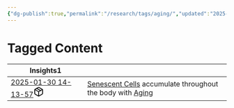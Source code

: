 ```yaml
---
{"dg-publish":true,"permalink":"/research/tags/aging/","updated":"2025-01-30T15:43:23-05:00"}
---
```


# Tagged Content
<div><table class="dataview table-view-table"><thead class="table-view-thead"><tr class="table-view-tr-header"><th class="table-view-th"><span>Insights</span><span class="dataview small-text">1</span></th><th class="table-view-th"><span></span></th></tr></thead><tbody class="table-view-tbody"><tr><td><span><a data-tooltip-position="top" aria-label="Research/Insights/2025-01-30 14-13-57.md" data-href="Research/Insights/2025-01-30 14-13-57.md" href="Research/Insights/2025-01-30 14-13-57.md" class="internal-link" target="_blank" rel="noopener nofollow" fileclass-name="Research Links">2025-01-30 14-13-57</a><a class="metadata-menu fileclass-icon"><svg xmlns="http://www.w3.org/2000/svg" width="24" height="24" viewBox="0 0 24 24" fill="none" stroke="currentColor" stroke-width="2" stroke-linecap="round" stroke-linejoin="round" class="svg-icon lucide-package"><path d="m7.5 4.27 9 5.15"></path><path d="M21 8a2 2 0 0 0-1-1.73l-7-4a2 2 0 0 0-2 0l-7 4A2 2 0 0 0 3 8v8a2 2 0 0 0 1 1.73l7 4a2 2 0 0 0 2 0l7-4A2 2 0 0 0 21 16Z"></path><path d="m3.3 7 8.7 5 8.7-5"></path><path d="M12 22V12"></path></svg></a></span></td><td><span><a data-href="Senescent Cells" href="Senescent Cells" class="internal-link" target="_blank" rel="noopener nofollow">Senescent Cells</a> accumulate throughout the body with <a data-href="Aging" href="Aging" class="internal-link" target="_blank" rel="noopener nofollow">Aging</a></span></td></tr></tbody></table></div>

